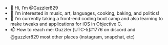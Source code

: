 - 👋 Hi, I’m @Guzzler829
- 👀 I’m interested in music, art, languages, cooking, baking, and politics!
- 🌱 I’m currently taking a front-end coding boot camp and also learning to make tweaks and applications for iOS in Objective C.
- 📫 How to reach me: Guzzler [UTC-5]#1776 on discord and @guzzler829 most other places (instagram, snapchat, etc)

<!---
Guzzler829/Guzzler829 is a ✨ special ✨ repository because its `README.md` (this file) appears on your GitHub profile.
You can click the Preview link to take a look at your changes.
--->
